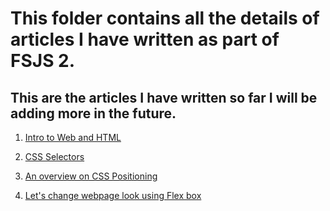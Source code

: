 # This folder contains all the details of articles I have written as part of FSJS 2.

## This are the articles I have written so far I will be adding more in the future.



1. [Intro to Web and HTML](https://yogeshmotiyani.hashnode.dev/intro-to-web-and-html)

2. [CSS Selectors](https://yogeshmotiyani.hashnode.dev/css-selectors)

3. [An overview on CSS Positioning](https://yogeshmotiyani.hashnode.dev/an-overview-on-css-positioning)

4. [Let's change webpage look using Flex box](https://yogeshmotiyani.hashnode.dev/lets-change-webpage-look-using-flexbox)

